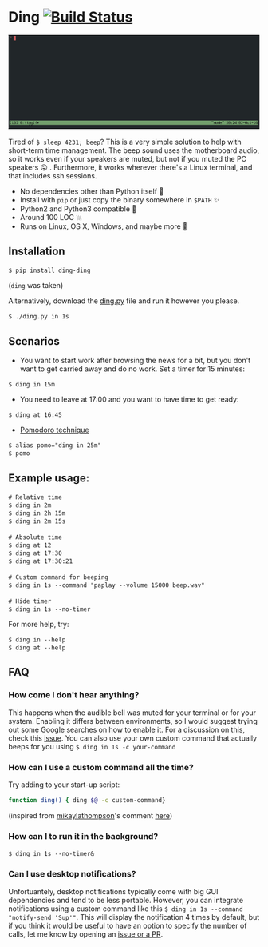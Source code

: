 # Ding [![Build Status](https://travis-ci.org/liviu-/ding.svg?branch=develop)](https://travis-ci.org/liviu-/ding)

![usage_gif](usage.gif)

Tired of `$ sleep 4231; beep`? This is a very simple solution to help with short-term time management. The beep sound uses the motherboard audio, so it works even if your speakers are muted, but not if you muted the PC speakers :stuck_out_tongue: . Furthermore, it works wherever there's a Linux terminal, and that includes ssh sessions.

- No dependencies other than Python itself :dizzy:
- Install with `pip` or just copy the binary somewhere in `$PATH` :sparkles:
- Python2 and Python3 compatible :star2:
- Around 100 LOC :boom:
- Runs on Linux, OS X, Windows, and maybe more :tada:

## Installation

```
$ pip install ding-ding
```

(`ding` was taken)

Alternatively, download the [ding.py](https://github.com/liviu-/ding/blob/develop/ding/ding.py) file and run it however you please.

```
$ ./ding.py in 1s
```

## Scenarios

- You want to start work after browsing the news for a bit, but you don't want to get carried away and do no work. Set a timer for 15 minutes:
```
$ ding in 15m
```
- You need to leave at 17:00 and you want to have time to get ready:
```
$ ding at 16:45
```

- [Pomodoro technique](https://en.wikipedia.org/wiki/Pomodoro_Technique)
```
$ alias pomo="ding in 25m"
$ pomo
```


## Example usage:

```
# Relative time
$ ding in 2m
$ ding in 2h 15m
$ ding in 2m 15s

# Absolute time
$ ding at 12
$ ding at 17:30
$ ding at 17:30:21

# Custom command for beeping
$ ding in 1s --command "paplay --volume 15000 beep.wav"

# Hide timer
$ ding in 1s --no-timer
```
For more help, try:

```
$ ding in --help
$ ding at --help
```

## FAQ

### How come I don't hear anything?

This happens when the audible bell was muted for your terminal or for your system. Enabling it differs between environments, so I would suggest trying out some Google searches on how to enable it. For a discussion on this, check this [issue](https://github.com/liviu-/ding/issues/5). You can also use your own custom command that actually beeps for you using `$ ding in 1s -c your-command`

### How can I use a custom command all the time?

Try adding to your start-up script:
```bash
function ding() { ding $@ -c custom-command}
```
(inspired from [mikaylathompson](https://github.com/mikaylathompson)'s comment [here](https://github.com/liviu-/ding/pull/9))

### How can I to run it in the background?

```
$ ding in 1s --no-timer&
```

### Can I use desktop notifications?

Unfortuantely, desktop notifications typically come with big GUI dependencies and tend to be less portable. However, you can integrate notifications using a custom command like this `$ ding in 1s --command "notify-send 'Sup'"`. This will display the notification 4 times by default, but if you think it would be useful to have an option to specify the number of calls, let me know by opening an [issue or a PR](https://github.com/liviu-/ding/issues).
